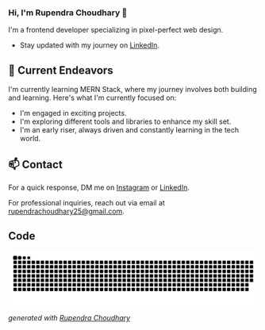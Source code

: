### Hi, I'm Rupendra Choudhary 👋 

I'm a frontend developer specializing in pixel-perfect web design.
- Stay updated with my journey on [LinkedIn](https://www.linkedin.com/in/rupendra-choudhary-809ab326b/).

## 🔭 Current Endeavors 

I'm currently learning MERN Stack, where my journey involves both building and learning. Here's what I'm currently focused on:

- I'm engaged in exciting projects.
- I'm exploring different tools and libraries to enhance my skill set.
- I'm an early riser, always driven and constantly learning in the tech world.

## 📫 Contact

 For a quick response, DM me on [Instagram](https://www.instagram.com/rupendra_choudhary_/) or [LinkedIn](https://www.linkedin.com/in/rupendra-choudhary-809ab326b/). 
 
 For professional inquiries, reach out via email at [rupendrachoudhary25@gmail.com](mailto:rupendrachoudhayr25@gmail.com). 

 ## Code

 <picture>
 <source media="(prefers-color-scheme: dark)" srcset="https://raw.githubusercontent.com/platane/platane/output/github-contribution-grid-snake-dark.svg">
 <source media="(prefers-color-scheme: light)" srcset="https://raw.githubusercontent.com/platane/platane/output/github-contribution-grid-snake.svg">
 <img alt="github contribution grid snake animation" src="https://raw.githubusercontent.com/platane/platane/output/github-contribution-grid-snake.svg">
</picture>

_generated with [Rupendra Choudhary](https://github.com/rupendrachoudhary25)_

 
<!---
rupendrachoudhary25/rupendrachoudhary25 is a ✨ special ✨ repository because its `README.md` (this file) appears on your GitHub profile.
You can click the Preview link to take a look at your changes.
--->
